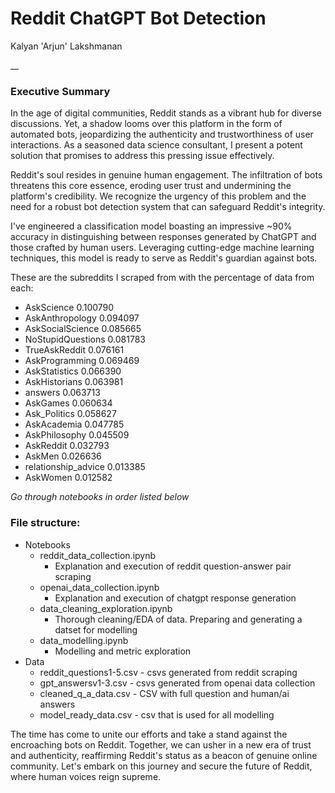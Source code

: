 # Reddit ChatGPT Bot Detection
Kalyan 'Arjun' Lakshmanan

__

### Executive Summary

In the age of digital communities, Reddit stands as a vibrant hub for diverse discussions. Yet, a shadow looms over this platform in the form of automated bots, jeopardizing the authenticity and trustworthiness of user interactions. As a seasoned data science consultant, I present a potent solution that promises to address this pressing issue effectively.

Reddit's soul resides in genuine human engagement. The infiltration of bots threatens this core essence, eroding user trust and undermining the platform's credibility. We recognize the urgency of this problem and the need for a robust bot detection system that can safeguard Reddit's integrity.

I've engineered a classification model boasting an impressive ~90% accuracy in distinguishing between responses generated by ChatGPT and those crafted by human users. Leveraging cutting-edge machine learning techniques, this model is ready to serve as Reddit's guardian against bots.

These are the subreddits I scraped from with the percentage of data from each:
   - AskScience             0.100790
   - AskAnthropology        0.094097
   - AskSocialScience       0.085665
   - NoStupidQuestions      0.081783
   - TrueAskReddit          0.076161
   - AskProgramming         0.069469
   - AskStatistics          0.066390
   - AskHistorians          0.063981
   - answers                0.063713
   - AskGames               0.060634
   - Ask_Politics           0.058627
   - AskAcademia            0.047785
   - AskPhilosophy          0.045509
   - AskReddit              0.032793
   - AskMen                 0.026636
   - relationship_advice    0.013385
   - AskWomen               0.012582

*Go through notebooks in order listed below*

### File structure:

- Notebooks
    - reddit_data_collection.ipynb
        - Explanation and execution of reddit question-answer pair scraping
    - openai_data_collection.ipynb
        - Explanation and execution of chatgpt response generation
    - data_cleaning_exploration.ipynb
        - Thorough cleaning/EDA of data. Preparing and generating a datset for modelling
    - data_modelling.ipynb
        - Modelling and metric exploration
- Data
    - reddit_questions1-5.csv - csvs generated from reddit scraping
    - gpt_answersv1-3.csv - csvs generated from openai data collection
    - cleaned_q_a_data.csv - CSV with full question and human/ai answers
    - model_ready_data.csv - csv that is used for all modelling
    
    


The time has come to unite our efforts and take a stand against the encroaching bots on Reddit. Together, we can usher in a new era of trust and authenticity, reaffirming Reddit's status as a beacon of genuine online community. Let's embark on this journey and secure the future of Reddit, where human voices reign supreme.
    
        
